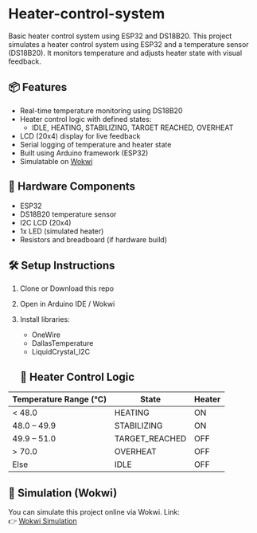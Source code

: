 # Heater-control-system
Basic heater control system using ESP32 and DS18B20.
This project simulates a heater control system using ESP32 and a temperature sensor (DS18B20). It monitors temperature and adjusts heater state with visual feedback.

## 📦 Features

- Real-time temperature monitoring using DS18B20
- Heater control logic with defined states:
  - IDLE, HEATING, STABILIZING, TARGET REACHED, OVERHEAT
- LCD (20x4) display for live feedback
- Serial logging of temperature and heater state
- Built using Arduino framework (ESP32)
-  Simulatable on [Wokwi](https://wokwi.com)

 ## 🔌 Hardware Components

- ESP32
- DS18B20 temperature sensor
- I2C LCD (20x4)
- 1x LED (simulated heater)
- Resistors and breadboard (if hardware build)

 ## 🛠️ Setup Instructions

1. Clone or Download this repo
2. Open in Arduino IDE / Wokwi
3. Install libraries:
   - OneWire
   - DallasTemperature
   - LiquidCrystal_I2C

   ## 🚦 Heater Control Logic

| Temperature Range (°C) | State            | Heater     |
|------------------------|------------------|------------|
| < 48.0                 | HEATING          | ON         |
| 48.0 – 49.9            | STABILIZING      | ON         |
| 49.9 – 51.0            | TARGET_REACHED   | OFF        |
| > 70.0                 | OVERHEAT         | OFF        |
| Else                   | IDLE             | OFF        |



## 🧪 Simulation (Wokwi)

You can simulate this project online via Wokwi. Link:  
👉 [Wokwi Simulation](https://wokwi.com/projects/436898967308438529)
